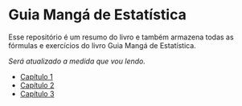 # Guia Mangá de Estatística

Esse repositório é um resumo do livro e também armazena todas as fórmulas e exercícios do livro Guia Mangá de Estatística. 

*Será atualizado a medida que vou lendo.*

- [Capítulo 1](cap1.md)
- [Capítulo 2](cap2.md)
- [Capítulo 3](cap3.md)

